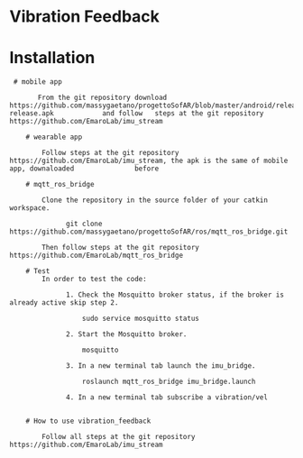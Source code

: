 # Vibration Feedback

   # Installation

     # mobile app

           From the git repository download https://github.com/massygaetano/progettoSofAR/blob/master/android/release/mobile-release.apk            and follow   steps at the git repository https://github.com/EmaroLab/imu_stream

        # wearable app

            Follow steps at the git repository https://github.com/EmaroLab/imu_stream, the apk is the same of mobile app, downaloaded               before
  
        # mqtt_ros_bridge
        
            Clone the repository in the source folder of your catkin workspace.
    
                  git clone https://github.com/massygaetano/progettoSofAR/ros/mqtt_ros_bridge.git
  
            Then follow steps at the git repository https://github.com/EmaroLab/mqtt_ros_bridge

        # Test
            In order to test the code:

                  1. Check the Mosquitto broker status, if the broker is already active skip step 2.
       
                      sudo service mosquitto status
    
                  2. Start the Mosquitto broker.
       
                      mosquitto
   
                  3. In a new terminal tab launch the imu_bridge.

                      roslaunch mqtt_ros_bridge imu_bridge.launch 
  
                  4. In a new terminal tab subscribe a vibration/vel
    
          
        # How to use vibration_feedback 
  
            Follow all steps at the git repository https://github.com/EmaroLab/imu_stream
  
  
